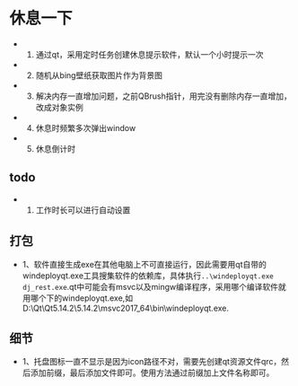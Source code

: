 # 休息一下

- 1. 通过qt，采用定时任务创建休息提示软件，默认一个小时提示一次
- 2. 随机从bing壁纸获取图片作为背景图
- 3. 解决内存一直增加问题，之前QBrush指针，用完没有删除内存一直增加，改成对象实例
- 4. 休息时频繁多次弹出window
- 5. 休息倒计时

## todo
- 1. 工作时长可以进行自动设置


## 打包
- 1、软件直接生成exe在其他电脑上不可直接运行，因此需要用qt自带的windeployqt.exe工具搜集软件的依赖库，具体执行`..\windeployqt.exe dj_rest.exe`.qt中可能会有msvc以及mingw编译程序，采用哪个编译软件就用哪个下的windeployqt.exe,如D:\Qt\Qt5.14.2\5.14.2\msvc2017_64\bin\windeployqt.exe.


## 细节
- 1、托盘图标一直不显示是因为icon路径不对，需要先创建qt资源文件qrc，然后添加前缀，最后添加文件即可。使用方法通过前缀加上文件名称即可。
